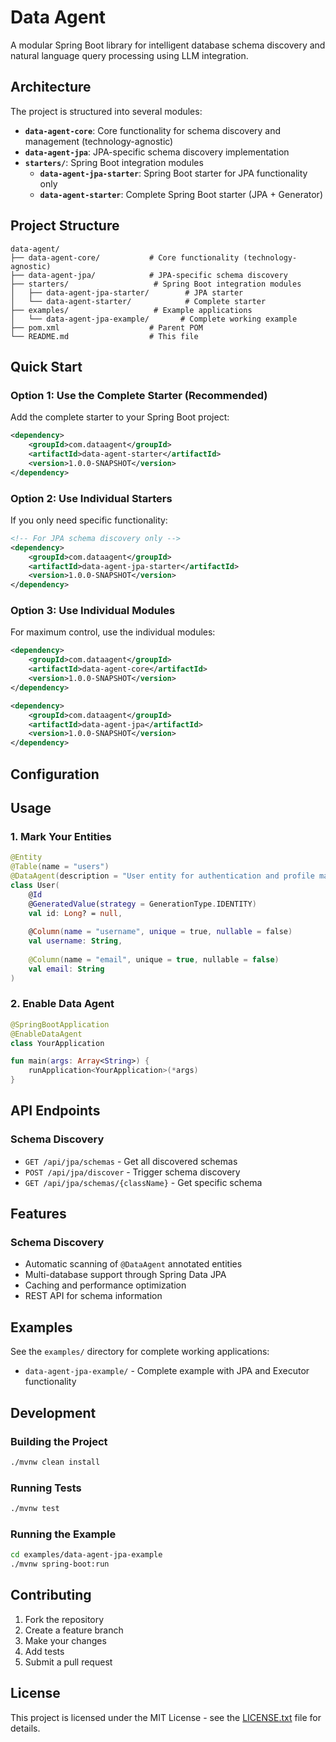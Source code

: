 # Data Agent

A modular Spring Boot library for intelligent database schema discovery and natural language query processing using LLM integration.

## Architecture

The project is structured into several modules:

- **`data-agent-core`**: Core functionality for schema discovery and management (technology-agnostic)
- **`data-agent-jpa`**: JPA-specific schema discovery implementation
- **`starters/`**: Spring Boot integration modules
  - **`data-agent-jpa-starter`**: Spring Boot starter for JPA functionality only
  - **`data-agent-starter`**: Complete Spring Boot starter (JPA + Generator)

## Project Structure

```
data-agent/
├── data-agent-core/           # Core functionality (technology-agnostic)
├── data-agent-jpa/            # JPA-specific schema discovery
├── starters/                   # Spring Boot integration modules
│   ├── data-agent-jpa-starter/        # JPA starter
│   └── data-agent-starter/            # Complete starter
├── examples/                   # Example applications
│   └── data-agent-jpa-example/       # Complete working example
├── pom.xml                    # Parent POM
└── README.md                  # This file
```

## Quick Start

### Option 1: Use the Complete Starter (Recommended)

Add the complete starter to your Spring Boot project:

```xml
<dependency>
    <groupId>com.dataagent</groupId>
    <artifactId>data-agent-starter</artifactId>
    <version>1.0.0-SNAPSHOT</version>
</dependency>
```

### Option 2: Use Individual Starters

If you only need specific functionality:

```xml
<!-- For JPA schema discovery only -->
<dependency>
    <groupId>com.dataagent</groupId>
    <artifactId>data-agent-jpa-starter</artifactId>
    <version>1.0.0-SNAPSHOT</version>
</dependency>

```

### Option 3: Use Individual Modules

For maximum control, use the individual modules:

```xml
<dependency>
    <groupId>com.dataagent</groupId>
    <artifactId>data-agent-core</artifactId>
    <version>1.0.0-SNAPSHOT</version>
</dependency>

<dependency>
    <groupId>com.dataagent</groupId>
    <artifactId>data-agent-jpa</artifactId>
    <version>1.0.0-SNAPSHOT</version>
</dependency>
```

## Configuration


## Usage

### 1. Mark Your Entities

```kotlin
@Entity
@Table(name = "users")
@DataAgent(description = "User entity for authentication and profile management")
class User(
    @Id
    @GeneratedValue(strategy = GenerationType.IDENTITY)
    val id: Long? = null,
    
    @Column(name = "username", unique = true, nullable = false)
    val username: String,
    
    @Column(name = "email", unique = true, nullable = false)
    val email: String
)
```

### 2. Enable Data Agent

```kotlin
@SpringBootApplication
@EnableDataAgent
class YourApplication

fun main(args: Array<String>) {
    runApplication<YourApplication>(*args)
}
```

## API Endpoints

### Schema Discovery
- `GET /api/jpa/schemas` - Get all discovered schemas
- `POST /api/jpa/discover` - Trigger schema discovery
- `GET /api/jpa/schemas/{className}` - Get specific schema

## Features

### Schema Discovery
- Automatic scanning of `@DataAgent` annotated entities
- Multi-database support through Spring Data JPA
- Caching and performance optimization
- REST API for schema information

## Examples

See the `examples/` directory for complete working applications:

- `data-agent-jpa-example/` - Complete example with JPA and Executor functionality

## Development

### Building the Project

```bash
./mvnw clean install
```

### Running Tests

```bash
./mvnw test
```

### Running the Example

```bash
cd examples/data-agent-jpa-example
./mvnw spring-boot:run
```

## Contributing

1. Fork the repository
2. Create a feature branch
3. Make your changes
4. Add tests
5. Submit a pull request

## License

This project is licensed under the MIT License - see the [LICENSE.txt](LICENSE.txt) file for details. 
